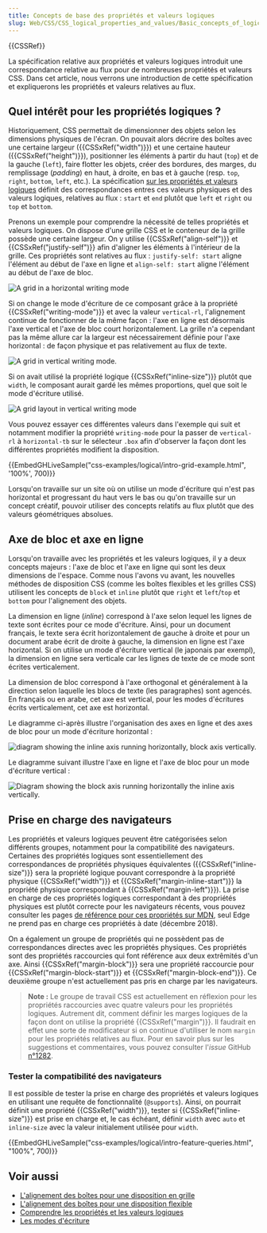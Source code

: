 ```yaml
---
title: Concepts de base des propriétés et valeurs logiques
slug: Web/CSS/CSS_logical_properties_and_values/Basic_concepts_of_logical_properties_and_values
---
```


{{CSSRef}}

La spécification relative aux propriétés et valeurs logiques introduit une correspondance relative au flux pour de nombreuses propriétés et valeurs CSS. Dans cet article, nous verrons une introduction de cette spécification et expliquerons les propriétés et valeurs relatives au flux.

## Quel intérêt pour les propriétés logiques ?

Historiquement, CSS permettait de dimensionner des objets selon les dimensions physiques de l'écran. On pouvait alors décrire des boîtes avec une certaine largeur ({{CSSxRef("width")}}) et une certaine hauteur ({{CSSxRef("height")}}), positionner les éléments à partir du haut (`top`) et de la gauche (`left`), faire flotter les objets, créer des bordures, des marges, du remplissage (_padding_) en haut, à droite, en bas et à gauche (resp. `top`, `right`, `bottom`, `left`, etc.). La spécification [sur les propriétés et valeurs logiques](https://drafts.csswg.org/css-logical/) définit des correspondances entres ces valeurs physiques et des valeurs logiques, relatives au flux : `start` et `end` plutôt que `left` et `right` ou `top` et `bottom`.

Prenons un exemple pour comprendre la nécessité de telles propriétés et valeurs logiques. On dispose d'une grille CSS et le conteneur de la grille possède une certaine largeur. On y utilise {{CSSxRef("align-self")}} et {{CSSxRef("justify-self")}} afin d'aligner les éléments à l'intérieur de la grille. Ces propriétés sont relatives au flux : `justify-self: start` aligne l'élément au début de l'axe en ligne et `align-self: start` aligne l'élément au début de l'axe de bloc.

![A grid in a horizontal writing mode](grid-horizontal-width-sm.png)

Si on change le mode d'écriture de ce composant grâce à la propriété {{CSSxRef("writing-mode")}} et avec la valeur `vertical-rl`, l'alignement continue de fonctionner de la même façon : l'axe en ligne est désormais l'axe vertical et l'axe de bloc court horizontalement. La grille n'a cependant pas la même allure car la largeur est nécessairement définie pour l'axe horizontal : de façon physique et pas relativement au flux de texte.

![A grid in vertical writing mode.](grid-vertical-width-sm.png)

Si on avait utilisé la propriété logique {{CSSxRef("inline-size")}} plutôt que `width`, le composant aurait gardé les mêmes proportions, quel que soit le mode d'écriture utilisé.

![A grid layout in vertical writing mode](grid-vertical-inline-size-small.png)

Vous pouvez essayer ces différentes valeurs dans l'exemple qui suit et notamment modifier la propriété `writing-mode` pour la passer de `vertical-rl` à `horizontal-tb` sur le sélecteur `.box` afin d'observer la façon dont les différentes propriétés modifient la disposition.

{{EmbedGHLiveSample("css-examples/logical/intro-grid-example.html", '100%', 700)}}

Lorsqu'on travaille sur un site où on utilise un mode d'écriture qui n'est pas horizontal et progressant du haut vers le bas ou qu'on travaille sur un concept créatif, pouvoir utiliser des concepts relatifs au flux plutôt que des valeurs géométriques absolues.

## Axe de bloc et axe en ligne

Lorsqu'on travaille avec les propriétés et les valeurs logiques, il y a deux concepts majeurs : l'axe de bloc et l'axe en ligne qui sont les deux dimensions de l'espace. Comme nous l'avons vu avant, les nouvelles méthodes de disposition CSS (comme les boîtes flexibles et les grilles CSS) utilisent les concepts de `block` et `inline` plutôt que `right` et `left`/`top` et `bottom` pour l'alignement des objets.

La dimension en ligne (_inline_) correspond à l'axe selon lequel les lignes de texte sont écrites pour ce mode d'écriture. Ainsi, pour un document français, le texte sera écrit horizontalement de gauche à droite et pour un document arabe écrit de droite à gauche, la dimension en ligne est l'axe horizontal. Si on utilise un mode d'écriture vertical (le japonais par exempl), la dimension en ligne sera verticale car les lignes de texte de ce mode sont écrites verticalement.

La dimension de bloc correspond à l'axe orthogonal et généralement à la direction selon laquelle les blocs de texte (les paragraphes) sont agencés. En français ou en arabe, cet axe est vertical, pour les modes d'écritures écrits verticalement, cet axe est horizontal.

Le diagramme ci-après illustre l'organisation des axes en ligne et des axes de bloc pour un mode d'écriture horizontal :

![diagram showing the inline axis running horizontally, block axis vertically.](mdn-horizontal.png)

Le diagramme suivant illustre l'axe en ligne et l'axe de bloc pour un mode d'écriture vertical :

![Diagram showing the block axis running horizontally the inline axis vertically.](mdn-vertical.png)

## Prise en charge des navigateurs

Les propriétés et valeurs logiques peuvent être catégorisées selon différents groupes, notamment pour la compatibilité des navigateurs. Certaines des propriétés logiques sont essentiellement des correspondances de propriétés physiques équivalentes ({{CSSxRef("inline-size")}} sera la propriété logique pouvant correspondre à la propriété physique {{CSSxRef("width")}} et {{CSSxRef("margin-inline-start")}} la propriété physique correspondant à {{CSSxRef("margin-left")}}). La prise en charge de ces propriétés logiques correspondant à des propriétés physiques est plutôt correcte pour les navigateurs récents, vous pouvez consulter les pages [de référence pour ces propriétés sur MDN](/fr/docs/Web/CSS/CSS_Logical_Properties#reference), seul Edge ne prend pas en charge ces propriétés à date (décembre 2018).

On a également un groupe de propriétés qui ne possèdent pas de correspondances directes avec les propriétés physiques. Ces propriétés sont des propriétés raccourcies qui font référence aux deux extrêmités d'un axe. Ainsi {{CSSxRef("margin-block")}} sera une propriété raccourcie pour {{CSSxRef("margin-block-start")}} et {{CSSxRef("margin-block-end")}}. Ce deuxième groupe n'est actuellement pas pris en charge par les navigateurs.

> **Note :** Le groupe de travail CSS est actuellement en réflexion pour les propriétés raccourcies avec quatre valeurs pour les propriétés logiques. Autrement dit, comment définir les marges logiques de la façon dont on utilise la propriété {{CSSxRef("margin")}}. Il faudrait en effet une sorte de modificateur si on continue d'utiliser le nom `margin` pour les propriétés relatives au flux. Pour en savoir plus sur les suggestions et commentaires, vous pouvez consulter l'_issue_ GitHub [n°1282](https://github.com/w3c/csswg-drafts/issues/1282).

### Tester la compatibilité des navigateurs

Il est possible de tester la prise en charge des propriétés et valeurs logiques en utilisant une requête de fonctionnalité (`@supports`). Ainsi, on pourrait définit une propriété {{CSSxRef("width")}}, tester si {{CSSxRef("inline-size")}} est prise en charge et, le cas échéant, définir `width` avec `auto` et `inline-size` avec la valeur initialement utilisée pour `width`.

{{EmbedGHLiveSample("css-examples/logical/intro-feature-queries.html", "100%", 700)}}

## Voir aussi

- [L'alignement des boîtes pour une disposition en grille](/fr/docs/Web/CSS/CSS_Grid_Layout/Box_Alignment_in_CSS_Grid_Layout)
- [L'alignement des boîtes pour une disposition flexible](/fr/docs/Web/CSS/CSS_Box_Alignment/Box_Alignment_in_Flexbox)
- [Comprendre les propriétés et les valeurs logiques](https://www.smashingmagazine.com/2018/03/understanding-logical-properties-values/)
- [Les modes d'écriture](/fr/docs/Web/CSS/CSS_Flow_Layout/Flow_Layout_and_Writing_Modes)
